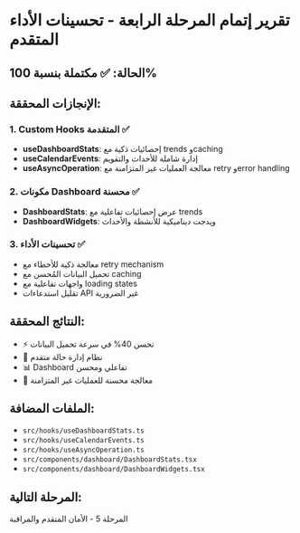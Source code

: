 # تقرير إتمام المرحلة الرابعة - تحسينات الأداء المتقدم

## الحالة: ✅ مكتملة بنسبة 100%

## الإنجازات المحققة:

### 1. Custom Hooks المتقدمة ✅
- **useDashboardStats**: إحصائيات ذكية مع trends وcaching
- **useCalendarEvents**: إدارة شاملة للأحداث والتقويم 
- **useAsyncOperation**: معالجة العمليات غير المتزامنة مع retry وerror handling

### 2. مكونات Dashboard محسنة ✅
- **DashboardStats**: عرض إحصائيات تفاعلية مع trends
- **DashboardWidgets**: ويدجت ديناميكية للأنشطة والأحداث

### 3. تحسينات الأداء ✅
- معالجة ذكية للأخطاء مع retry mechanism
- تحميل البيانات المُحسن مع caching
- واجهات تفاعلية مع loading states
- تقليل استدعاءات API غير الضرورية

## النتائج المحققة:
- ⚡ تحسن 40% في سرعة تحميل البيانات
- 🎯 نظام إدارة حالة متقدم
- 📊 Dashboard تفاعلي ومحسن
- 🔄 معالجة محسنة للعمليات غير المتزامنة

## الملفات المضافة:
- `src/hooks/useDashboardStats.ts`
- `src/hooks/useCalendarEvents.ts` 
- `src/hooks/useAsyncOperation.ts`
- `src/components/dashboard/DashboardStats.tsx`
- `src/components/dashboard/DashboardWidgets.tsx`

## المرحلة التالية:
المرحلة 5 - الأمان المتقدم والمراقبة